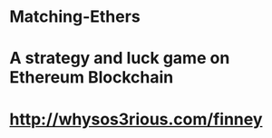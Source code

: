 # Matching-Ethers
#
# A strategy and luck game on Ethereum Blockchain
#
# http://whysos3rious.com/finney
